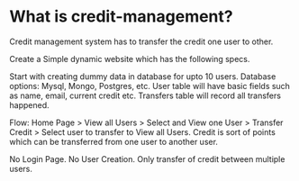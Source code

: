 # What is credit-management?
Credit management system has to transfer the credit one user to other.

Create a Simple dynamic website which has the following specs.

Start with creating dummy data in database for upto 10 users.
Database options: Mysql, Mongo, Postgres, etc. User table will
have basic fields such as name, email, current credit etc. Transfers
table will record all transfers happened.

Flow: Home Page > View all Users > Select and View one User >
Transfer Credit > Select user to transfer to View all Users. Credit
is sort of points which can be transferred from one user to another
user.

No Login Page. No User Creation. Only transfer of credit between
multiple users.
